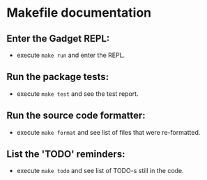 # Makefile documentation

## Enter the Gadget REPL:
- execute `make run` and enter the REPL.

## Run the package tests:
- execute `make test` and see the test report.

## Run the source code formatter:
- execute `make format` and see list of files that were re-formatted.

## List the 'TODO' reminders:
- execute `make todo` and see list of TODO-s still in the code.
